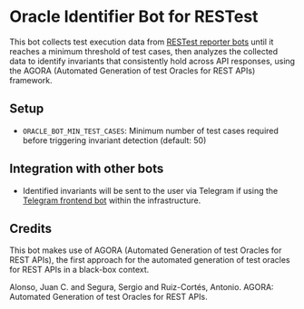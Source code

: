 # Oracle Identifier Bot for RESTest

This bot collects test execution data
from [RESTest reporter bots](https://github.com/isa-group/botica-bot-restest-reporter/) until it
reaches a minimum threshold of test cases, then analyzes the collected data to identify invariants
that consistently hold across API responses, using the AGORA (Automated Generation of test Oracles
for REST APIs) framework.

## Setup

- `ORACLE_BOT_MIN_TEST_CASES`: Minimum number of test cases required before triggering invariant
  detection (default: 50)

## Integration with other bots

- Identified invariants will be sent to the user via Telegram if using
  the [Telegram frontend bot](https://github.com/isa-group/botica-bot-telegram-frontend/) within the
  infrastructure.

## Credits

This bot makes use of AGORA (Automated Generation of test Oracles for REST APIs), the first
approach for the automated generation of test oracles for REST APIs in a black-box context.

Alonso, Juan C. and Segura, Sergio and Ruiz-Cortés, Antonio. AGORA: Automated
Generation of test Oracles for REST APIs.
